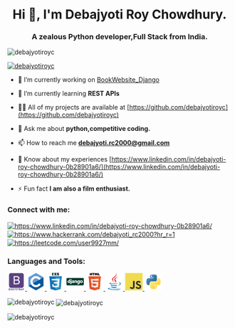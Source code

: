 <h1 align="center">Hi 👋, I'm Debajyoti Roy Chowdhury.</h1>
<h3 align="center">A zealous Python developer,Full Stack from India.</h3>

<p align="left"> <img src="https://komarev.com/ghpvc/?username=debajyotiroyc&label=Profile%20views&color=0e75b6&style=flat" alt="debajyotiroyc" /> </p>

<p align="left"> <a href="https://github.com/ryo-ma/github-profile-trophy"><img src="https://github-profile-trophy.vercel.app/?username=debajyotiroyc" alt="debajyotiroyc" /></a> </p>

- 🔭 I’m currently working on [BookWebsite_Django](BookWebsite_Django)

- 🌱 I’m currently learning **REST APIs**

- 👨‍💻 All of my projects are available at [https://github.com/debajyotiroyc](https://github.com/debajyotiroyc)

- 💬 Ask me about **python,competitive coding.**

- 📫 How to reach me **debajyoti.rc2000@gmail.com**

- 📄 Know about my experiences [https://www.linkedin.com/in/debajyoti-roy-chowdhury-0b28901a6/](https://www.linkedin.com/in/debajyoti-roy-chowdhury-0b28901a6/)

- ⚡ Fun fact **I am also a film enthusiast.**

<h3 align="left">Connect with me:</h3>
<p align="left">
<a href="https://linkedin.com/in/https://www.linkedin.com/in/debajyoti-roy-chowdhury-0b28901a6/" target="blank"><img align="center" src="https://raw.githubusercontent.com/rahuldkjain/github-profile-readme-generator/master/src/images/icons/Social/linked-in-alt.svg" alt="https://www.linkedin.com/in/debajyoti-roy-chowdhury-0b28901a6/" height="30" width="40" /></a>
<a href="https://www.hackerrank.com/https://www.hackerrank.com/debajyoti_rc2000?hr_r=1" target="blank"><img align="center" src="https://raw.githubusercontent.com/rahuldkjain/github-profile-readme-generator/master/src/images/icons/Social/hackerrank.svg" alt="https://www.hackerrank.com/debajyoti_rc2000?hr_r=1" height="30" width="40" /></a>
<a href="https://www.leetcode.com/https://leetcode.com/user9927mm/" target="blank"><img align="center" src="https://raw.githubusercontent.com/rahuldkjain/github-profile-readme-generator/master/src/images/icons/Social/leet-code.svg" alt="https://leetcode.com/user9927mm/" height="30" width="40" /></a>
</p>

<h3 align="left">Languages and Tools:</h3>
<p align="left"> <a href="https://getbootstrap.com" target="_blank"> <img src="https://raw.githubusercontent.com/devicons/devicon/master/icons/bootstrap/bootstrap-plain-wordmark.svg" alt="bootstrap" width="40" height="40"/> </a> <a href="https://www.cprogramming.com/" target="_blank"> <img src="https://raw.githubusercontent.com/devicons/devicon/master/icons/c/c-original.svg" alt="c" width="40" height="40"/> </a> <a href="https://www.w3schools.com/css/" target="_blank"> <img src="https://raw.githubusercontent.com/devicons/devicon/master/icons/css3/css3-original-wordmark.svg" alt="css3" width="40" height="40"/> </a> <a href="https://www.djangoproject.com/" target="_blank"> <img src="https://raw.githubusercontent.com/devicons/devicon/master/icons/django/django-original.svg" alt="django" width="40" height="40"/> </a> <a href="https://www.w3.org/html/" target="_blank"> <img src="https://raw.githubusercontent.com/devicons/devicon/master/icons/html5/html5-original-wordmark.svg" alt="html5" width="40" height="40"/> </a> <a href="https://www.java.com" target="_blank"> <img src="https://raw.githubusercontent.com/devicons/devicon/master/icons/java/java-original.svg" alt="java" width="40" height="40"/> </a> <a href="https://developer.mozilla.org/en-US/docs/Web/JavaScript" target="_blank"> <img src="https://raw.githubusercontent.com/devicons/devicon/master/icons/javascript/javascript-original.svg" alt="javascript" width="40" height="40"/> </a> <a href="https://www.python.org" target="_blank"> <img src="https://raw.githubusercontent.com/devicons/devicon/master/icons/python/python-original.svg" alt="python" width="40" height="40"/> </a> </p>

<p><img align="left" src="https://github-readme-stats.vercel.app/api/top-langs?username=debajyotiroyc&show_icons=true&locale=en&layout=compact" alt="debajyotiroyc" /></p>

<p>&nbsp;<img align="center" src="https://github-readme-stats.vercel.app/api?username=debajyotiroyc&show_icons=true&locale=en" alt="debajyotiroyc" /></p>

<p><img align="center" src="https://github-readme-streak-stats.herokuapp.com/?user=debajyotiroyc&" alt="debajyotiroyc" /></p>
